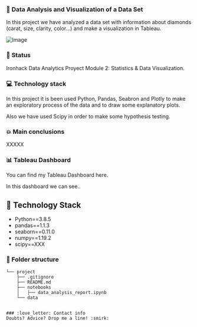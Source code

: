 
### :raising_hand: **Data Analysis and Visualization of a Data Set** 
In this project we have analyzed a data set with information about diamonds (carat, size, clarity, color...) and make a visualization in Tableau.

![Image](https://www.pexels.com/es-es/foto/lujo-redondo-piedra-joyeria-5362404/)

### :baby: **Status**
Ironhack Data Analytics Proyect Module 2: Statistics & Data Visualization.

### :computer: **Technology stack**
In this project it is been used Python, Pandas, Seabron and Plotly to make an exploratory process of the data and to draw some explanatory plots.

Also we have used Scipy in order to make some hypothesis testing.

### :boom: **Main conclusions**
XXXXX


### :bar_chart: **Tableau Dashboard**
You can find my Tableau Dashboard here. 

In this dashboard we can see..

## :wrench: Technology Stack
- Python==3.8.5
- pandas==1.1.3
- seaborn==0.11.0
- numpy==1.19.2
- scipy==XXX


### :file_folder: Folder structure
```
└── project
    ├── .gitignore
    ├── README.md
    ├── notebooks
    │   ├── data_analysis_report.ipynb
    └── data


### :love_letter: Contact info
Doubts? Advice? Drop me a line! :smirk:


